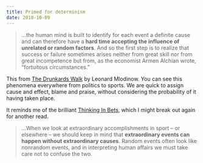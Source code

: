 ```yaml
---
title: Primed for determinism
date: 2018-10-09
---
```


<!--kg-card-begin: html--><blockquote><p>
  &#8230;the human mind is built to identify for each event a definite cause and can therefore have a <strong>hard time accepting the influence of unrelated or random factors</strong>. And so the first step is to realize that success or failure sometimes arises neither from great skill nor from great incompetence but from, as the economist Armen Alchian wrote, “fortuitous circumstances.”
</p></blockquote>
<p>This from <a href="https://www.goodreads.com/book/show/2272880.The_Drunkard_s_Walk">The Drunkards Walk</a> by Leonard Mlodinow. You can see this phenomena everywhere from politics to sports. We are quick to assign cause and effect, blame and praise, without considering the probability of it having taken place.</p>
<p>It reminds me of the brilliant <a href="https://www.goodreads.com/book/show/35957157-thinking-in-bets">Thinking In Bets</a>, which I might break out again for another read.</p>
<blockquote><p>
  &#8230;When we look at extraordinary accomplishments in sport &#8211; or elsewhere &#8211; we should keep in mind that <strong>extraordinary events can happen without extraordinary causes</strong>. Random events often look like nonrandom events, and in interpreting human affairs we must take care not to confuse the two.
</p></blockquote>
<!--kg-card-end: html-->